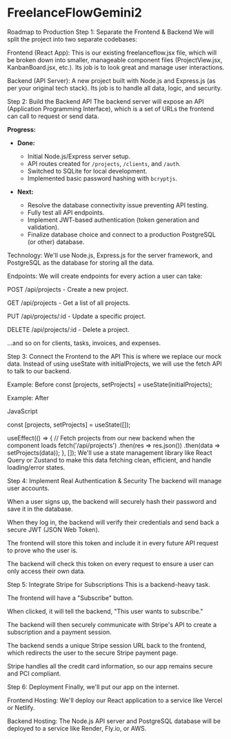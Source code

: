 # FreelanceFlowGemini2

Roadmap to Production
Step 1: Separate the Frontend & Backend
We will split the project into two separate codebases:

Frontend (React App): This is our existing freelanceflow.jsx file, which will be broken down into smaller, manageable component files (ProjectView.jsx, KanbanBoard.jsx, etc.). Its job is to look great and manage user interactions.

Backend (API Server): A new project built with Node.js and Express.js (as per your original tech stack). Its job is to handle all data, logic, and security.

Step 2: Build the Backend API
The backend server will expose an API (Application Programming Interface), which is a set of URLs the frontend can call to request or send data.

**Progress:**
- **Done:**
  - Initial Node.js/Express server setup.
  - API routes created for `/projects`, `/clients`, and `/auth`.
  - Switched to SQLite for local development.
  - Implemented basic password hashing with `bcryptjs`.

- **Next:**
  - Resolve the database connectivity issue preventing API testing.
  - Fully test all API endpoints.
  - Implement JWT-based authentication (token generation and validation).
  - Finalize database choice and connect to a production PostgreSQL (or other) database.

Technology: We'll use Node.js, Express.js for the server framework, and PostgreSQL as the database for storing all the data.

Endpoints: We will create endpoints for every action a user can take:

POST /api/projects - Create a new project.

GET /api/projects - Get a list of all projects.

PUT /api/projects/:id - Update a specific project.

DELETE /api/projects/:id - Delete a project.

...and so on for clients, tasks, invoices, and expenses.

Step 3: Connect the Frontend to the API
This is where we replace our mock data. Instead of using useState with initialProjects, we will use the fetch API to talk to our backend.

Example: Before
const [projects, setProjects] = useState(initialProjects);

Example: After

JavaScript

const [projects, setProjects] = useState([]);

useEffect(() => {
  // Fetch projects from our new backend when the component loads
  fetch('/api/projects')
    .then(res => res.json())
    .then(data => setProjects(data));
}, []);
We'll use a state management library like React Query or Zustand to make this data fetching clean, efficient, and handle loading/error states.

Step 4: Implement Real Authentication & Security
The backend will manage user accounts.

When a user signs up, the backend will securely hash their password and save it in the database.

When they log in, the backend will verify their credentials and send back a secure JWT (JSON Web Token).

The frontend will store this token and include it in every future API request to prove who the user is.

The backend will check this token on every request to ensure a user can only access their own data.

Step 5: Integrate Stripe for Subscriptions
This is a backend-heavy task.

The frontend will have a "Subscribe" button.

When clicked, it will tell the backend, "This user wants to subscribe."

The backend will then securely communicate with Stripe's API to create a subscription and a payment session.

The backend sends a unique Stripe session URL back to the frontend, which redirects the user to the secure Stripe payment page.

Stripe handles all the credit card information, so our app remains secure and PCI compliant.

Step 6: Deployment
Finally, we'll put our app on the internet.

Frontend Hosting: We'll deploy our React application to a service like Vercel or Netlify.

Backend Hosting: The Node.js API server and PostgreSQL database will be deployed to a service like Render, Fly.io, or AWS.
